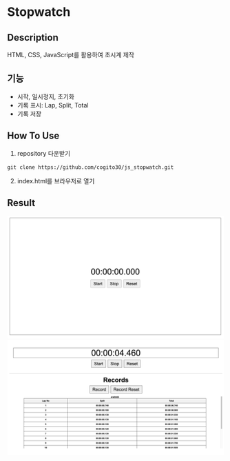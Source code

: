# Stopwatch

## Description
HTML, CSS, JavaScript를 활용하여 초시계 제작

## 기능
- 시작, 일시정지, 초기화
- 기록 표시: Lap, Split, Total
- 기록 저장

## How To Use
1) repository 다운받기
```
git clone https://github.com/cogito30/js_stopwatch.git
```
2) index.html를 브라우저로 열기

## Result
![Stopwatch 결과물1](./result1.png)
![Stopwatch 결과물2](./result2.png)
